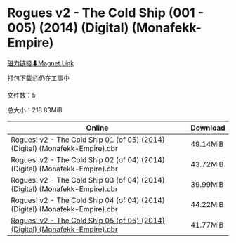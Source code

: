 # Rogues v2 - The Cold Ship (001 - 005) (2014) (Digital) (Monafekk-Empire)

[磁力链接⬇Magnet Link](magnet:?xt=urn:btih:ec8127de18cb8b7932159d2b7cd3b53d5288fa21&dn=Rogues%20v2%20-%20The%20Cold%20Ship%20%28001%20-%20005%29%20%282014%29%20%28Digital%29%20%28Monafekk-Empire%29)

打包下载📦仍在工事中

文件数：5

总大小：218.83MiB

Online | Download
--- | ---
Rogues! v2 - The Cold Ship 01 (of 05) (2014) (Digital) (Monafekk-Empire).cbr | 49.14MiB
Rogues! v2 - The Cold Ship 02 (of 04) (2014) (Digital) (Monafekk-Empire).cbr | 43.72MiB
Rogues! v2 - The Cold Ship 03 (of 04) (2014) (Digital) (Monafekk-Empire).cbr | 39.99MiB
Rogues! v2 - The Cold Ship 04 (of 04) (2014) (Digital) (Monafekk-Empire).cbr | 44.22MiB
[Rogues! v2 - The Cold Ship 05 (of 05) (2014) (Digital) (Monafekk-Empire).cbr](https://github.com/alicewish/markdown/blob/master/comic/Rogues-v2-Cold-Ship-05-of-05-2014-Digital-Monafekk-Empire-cbr.md) | 41.77MiB